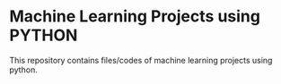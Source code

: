 # Machine Learning Projects using PYTHON

This repository contains files/codes of machine learning projects using python.
